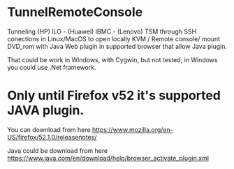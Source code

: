 # TunnelRemoteConsole
Tunneling (HP) ILO - (Huawei) IBMC - (Lenovo) TSM through SSH conections in Linux/MacOS to open locally KVM / Remote console/ mount DVD_rom with Java Web plugin in supported browser that allow Java plugin.

That could be work in Windows, with Cygwin, but not tested, in Windows you could use .Net framework.


# Only until Firefox  v52 it's supported JAVA plugin.
You can download from here
https://www.mozilla.org/en-US/firefox/52.1.0/releasenotes/

Java could be download from here
https://www.java.com/en/download/help/browser_activate_plugin.xml
